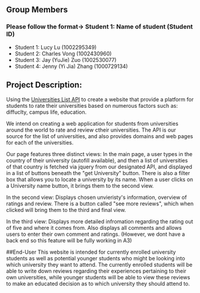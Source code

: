 ## Group Members
### Please follow the format-> Student 1: Name of student (Student ID)
- Student 1: Lucy Lu (1002295349)
- Student 2: Charles Vong (1002430960)
- Student 3: Jay (YuJie) Zuo (1002530077)
- Student 4: Jenny (Yi Jia) Zhang (1000729134) 

## Project Description:
Using the [Universities List API](https://github.com/Hipo/university-domains-list) to create a website that provide a platform for students to rate their universities based on numerous factors such as: diffuclty, campus life, education.

We intend on creating a web application for students from universities around the world to rate and review ctheir universities. The API is our source for the list of universities, and also provides domains and web pages for each of the universities. 

Our page features three distinct views:
In the main page, a user types in the country of their university (autofill available), and then a list of universities of that country is fetched via jquery from our designated API, and displayed in a list of buttons beneath the "get University" button. There is also a filter box that allows you to locate a university by its name. When a user clicks on a University name button, it brings them to the second view.

In the second view:
Displays chosen unvieristy's information, overview of ratings and review. There is a button called "see more reviews", which when clicked will bring them to the third and final view.

In the third view:
Displays more detailed infromation regarding the rating out of five and where it comes from. Also displays all comments and allows users to enter their own comment and ratings. (However, we dont have a back end so this feature will be fully working in A3)

##End-User
This website is intended for currently enrolled university students as well as potential younger students who might be looking into which university they want to attend. The currently enrolled students will be able to write down reviews regarding their experiences pertaining to their own universities, while younger students will be able to view these reviews to make an educated decision as to which university they should attend to.
